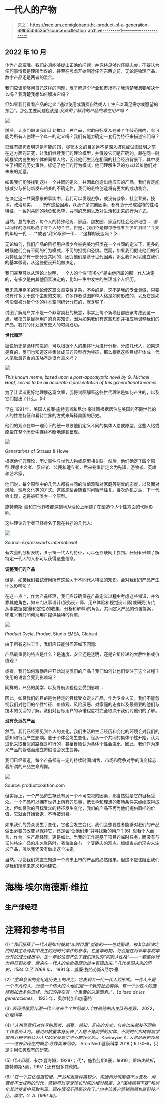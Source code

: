 # 一代人的产物

> 原文：<https://medium.com/globant/the-product-of-a-generation-69fb55b6535c?source=collection_archive---------1----------------------->

## 2022 年 10 月

作为产品经理，我们必须能够提出正确的问题，并保持足够的怀疑态度，不要认为任何事情都是理所当然的，甚至在考虑开始制造任何东西之前，无论是物理产品、数字产品还是两者的混合。

我们应该能够问自己这样的问题，我了解这个行业和市场吗？我清楚我想要解决什么吗？我清楚我想如何解决它吗？

但如果我们看看产品的定义:“通过使用或消费自然或人工生产以满足需求或愿望的东西”，那么主要问题应该是:*我真的了解我的产品的潜在用户吗？*

![](img/de8820e3d11cc5302f0dec0df23b4635.png)

然后，让我们假设我们计划推出一种产品，它的目标受众在某个年龄范围内，有可能为所有人创建一个单一的定义吗？我们有能力确定一套行为特征来描述它们吗？

已经有研究表明这是可能的(1)，尽管本文的目的远不是深入研究或试图证明之前在这方面的研究，让我们继续我们的理论模型，并假设它们是正确的，即在同一时间框架内出生的个体的同辈人格，因此他们生活在相同的社会经济背景下，其中发生了相同的历史事件，标记了他们的行为模式，他们理解生活的方式(2)和他们对未来的期望。

如果我们能够找到这样一个共同的定义，并因此创造出适应它的产品，我们肯定能够减少与任何新发布相关的不确定性，我们的最终创造将有更大的成功机会。

在决定这一共同愿景的事实中，我们可以发现战争，或没有战争，社会背景，技术，政治现实，……所有这些因素，以及许多其他因素，都有助于形成独特的性格特征，一系列共同的抱负和愿望，共同的恐惧以及对生活和未来的行为方式。

当然，总的来说，每个人的特殊经历、家庭、朋友圈、家庭的社会经济地位……都以同样的方式形成了每个人的个性。但是，我们不是都惊呼或者至少听到过“*今天的年轻一代……”*或者“*我父母那一代……*”这样的表达吗？(3).

无论如何，我们产品的目标用户很少会被完美地归类在一个共同的定义下，更多的时候他们会有不同的行为模式，不同的担忧和恐惧。然而，如果我们假设他们的行为特征至少有一部分是共同的，因为他们是基于世代因素，那么我们可以建立我们的基本假设，从这些假设开始做决定。

我们甚至可以从理论上说明，一个人的个性“有多少”是由他所属的那一代人决定的，有多少是由其他因素决定的，比如一生中发生的生理或个人经历。

我无意用更多的理论使这篇文章变得复杂，不幸的是，这不是我的专业领域，只要说有许多关于这个主题的文献，许多作者试图解释人格是如何形成的，以及它是如何沿着被分析个体的样本空间统计分布的，就足够了。

试图了解用户并不是一个非常疯狂的概念，事实上每个新项目都应该考虑到这一点。我指的是目标用户的真实知识，因为如果我们有这些知识并相应地调整我们的产品，我们的计划就有更大的可能成功。

**世代循环**

据说历史是循环前进的，可以根据个人的集体行为进行分析，分成几代人，如果这是真的，我们也知道这些集体成员的典型行为特征，那么根据这些目标群体或一代人采取最适当的策略不是很有意义吗？

![](img/562319c6e600f4d7b0952e22604cffa3.png)

*This known meme, based upon a post-apocalyptic novel by G. Michael Hopf, seems to be an accurate representation of this generational theories.*

为了让读者更好地理解这篇文章，我将试图解释这些世代理论是如何产生的，以及它们提出了什么。(5)

早在 1991 年，美国人威廉·施特劳斯和尼尔·豪试图根据居住在美国的不同世代的人的性格特征和看待世界的方式来解释美国的历史。

他们的观点在单一理论下的统一导致他们定义不同的集体人格或原型，这些人格或原型在整个历史中连续不断地连锁出现。

![](img/1e1e3aca7cfe2eef20d6ef85f00089a2.png)

*Generations* of Strauss & Howe

根据他们的理论，历史事件与世代人物或原型相关联。然后，他们确定了四个原型:理想主义者、反应者、公民和适应者，后来被重新定义为先知、游牧者、英雄和艺术家。

他们说，每个原型中的几代人都有共同的价值观和对家庭等制度的态度，以及面对风险、理解文化等的方式。这些原型会随着时间循环往复。每次危机之后，下一代会出现，这将被归类为一个原型。

施特劳斯-豪和其他作者都深刻地从理论上阐述了在塑造个人个性方面的代际影响。

这些理论的学者已经命名了现在共存的几代人:

![](img/691ae0f6c7f302dc87fb5ca8cc6dfd48.png)

*Source: Expressworks International*

有大量的分析表明，关于每一代人的特征，可以在互联网上找到。任何有兴趣了解特定一代人的人都可以获得这些信息。

**调整我们的产品**

但是，如果我们尝试使用所有这些关于不同代人特征的知识，会对我们的产品产生什么影响呢？

在这一点上，作为产品经理，我们应该确保在产品定义过程中考虑这些知识，并依靠其他角色，如专门从事设计(服务设计师、用户体验和视觉设计师)或研究(专门从事数据(定量和定性)的收集、分析和解释)的角色，共同定义产品的价值提案，即定义我们如何为用户提供独特的价值。

![](img/5b2c18bf3de8b436727e0708b948aabf.png)

*Product Cycle*, Product Studio EMEA, Globant.

由于所有这些工作，我们应该能够回答如下问题:

产品最重要的特点是什么？是速度、安全还是透明，还是它所传递的大胆性格或价值观？

或者，我们如何激励用户开始浏览我们的产品？我们如何让他们专注于这个过程？使用的语言会受到影响吗？

同样的，产品的美学，以及导航流程也会受到影响…

因此，如果我们的目的是为特定的目标受众定义产品，作为专业人员，我们不能忽视我们对他们的个性特征、价值观、风险厌恶、对家庭的态度以及最重要的他们与技术的关系的了解。我们对目标用户的承诺程度将完全取决于我们对他们的了解。

**没有永远的产品**

然而，我们已经预见到个人的变化，我们生活的生活经历和变化的环境会对我们的感知和行为产生影响。鉴于个体会发生变化，但从一个共同的集体个性开始，认为进化采取相似的路径是可行的，甚至冒险认为集体个性会进化，因此，我们作为定义产品的基础而建立的假设会发生变异。

我们已经知道，每个产品都有一定的持续时间:销售、市场和竞争对手的演变标志着所谓的产品生命周期。

![](img/16f860b98e933659aa3d1404797f3d05.png)

Source: productcoalition.com

但实际上，一个产品的生存还有另一个不可忽视的因素，那当然就是它的目标受众。一个产品可以拥有世界上所有的质量，低竞争和理想的市场条件来继续取得成功，但如果你的目标受众的特征发生变化，我们的产品不再为他们提供同样的价值，它就会开始衰退，不再被消费。

如果我们的受众发生了变化，它也会发生变化，我们会想要或者能够对我们的产品做出必要的改变以保持它，还是会“让他们走”并寻找新的用户？(6) .就我个人而言，作为一名产品经理，更是如此，当我的工作是基于项目的临时任务，而没有与任何特定产品的永久联系时，我往往会有一个更静态的观点，根据当前的现实来定义产品，所以我还没有做出这个决定。

当然，尽管我们凭直觉知道一个尚未上市的产品的必然结果，但这不应该阻止我们尽我们所能来定义和构建它。

# 海梅·埃尔南德斯·维拉

## 生产部经理

# 注释和参考书目

(1) *“我们解释了一代人是如何被其“年龄位置”塑造的——也就是说，被其年龄决定的对其生命周期中发生的划时代事件的参与。在童年时期，特别是在将青年与成年分开的成长经历中，这一年龄位置产生了我们所说的“同龄人性格”——一套集体行为特征和态度，后来在一代人的生命周期轨迹中表现出来。”·几代美国未来的历史，1584 年至 2069 年，* 1991 年，威廉·施特劳斯&尼尔·豪

(2) *“生命意识的变化是历史上的决定，它表现为一代一代人的形式。一代人不是一个平凡的人，而是一个伟大的人:他们是一个新的社会群体，有一个少数人的选择和如此多的选择，他们的存在有一个重要的决定因素。”，La idea de las generaciones，* 1923 年，奥尔特加和加塞特

(3) *表现得像婴儿潮一代？过去半个世纪成人个性轨迹的出生队列差异，* 2022，心理科学

(4) *“人格是我们对外界的思考、感受、感知、反应的方式，自古以来就被不同的工作者所认为。理论的数量本身反映了人格不是同质的实体，不同时代的精神病学家和心理学家认为人格的发展是生物心理社会的。*、Kavirayani K. *人格的历史视角——过去和现在的概念:寻找尚未结束。* Arch Med 健康科学 2018；6:180–6，只是引用任何现有的研究。

(5) *代人问题*，卡尔·曼海姆，1928*；代*，施特劳斯&豪，19910；*第四次转折*，施特劳斯&豪，1997；还有很多其他的。

(6) *“在一个变化速度较慢、产品和服务种类较少、沟通和分销渠道不太普及、消费者不太成熟的时代，营销可以享受较长时间的相对稳定，从“保持顾客不变”和优化其他变量中获取利润。现在情况不再是这样了。”向主流客户营销和销售高科技产品。摩尔，G. A. (1991 年)。*